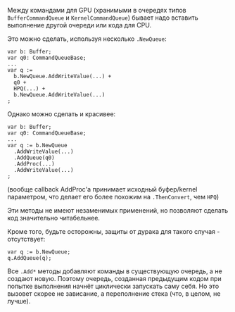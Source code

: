 ﻿


Между командами для GPU (хранимыми в очередях типов `BufferCommandQueue` и `KernelCommandQueue`)
бывает надо вставить выполнение другой очереди или кода для CPU.

Это можно сделать, используя несколько `.NewQueue`:
```
var b: Buffer;
var q0: CommandQueueBase;
...
var q :=
  b.NewQueue.AddWriteValue(...) +
  q0 +
  HPQ(...) +
  b.NewQueue.AddWriteValue(...)
;
```
Однако можно сделать и красивее:
```
var b: Buffer;
var q0: CommandQueueBase;
...
var q := b.NewQueue
  .AddWriteValue(...)
  .AddQueue(q0)
  .AddProc(...)
  .AddWriteValue(...)
;
```
(вообще callback AddProc'а принимает исходный буфер/kernel параметром, что делает его более похожим на `.ThenConvert`, чем `HPQ`)

Эти методы не имеют незаменимых применений, но позволяют сделать код значительно читабельнее.

Кроме того, будьте осторожны, защиты от дурака для такого случая - отсутствует:
```
var q := b.NewQueue;
q.AddQueue(q);
```
Все `.Add*` методы добавляют команды в существующую очередь, а не создают новую.
Поэтому очередь, созданная предыдущим кодом при попытке выполнения начнёт циклически запускать саму себя.
Но это вызовет скорее не зависание, а переполнение стека (что, в целом, не лучше).


